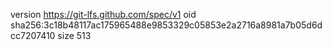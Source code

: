 version https://git-lfs.github.com/spec/v1
oid sha256:3c18b48117ac175965488e9853329c05853e2a2716a8981a7b05d6dcc7207410
size 513
